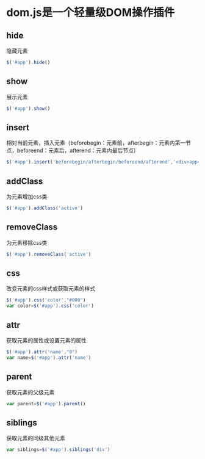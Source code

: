 dom.js是一个轻量级DOM操作插件
====

## hide

隐藏元素

```javascript
$('#app').hide()
```

## show

展示元素

```javascript
$('#app').show()
```

## insert

相对当前元素，插入元素（beforebegin：元素前，afterbegin：元素内第一节点，beforeend：元素后，afterend：元素内最后节点）

```javascript
$('#app').insert('beforebegin/afterbegin/beforeend/afterend','<div>app</div>')
```

## addClass

为元素增加css类

```javascript
$('#app').addClass('active')
```

## removeClass

为元素移除css类

```javascript
$('#app').removeClass('active')
```

## css

改变元素的css样式或获取元素的样式

```javascript
$('#app').css('color',"#000")
var color=$('#app').css('color')
```

## attr

获取元素的属性或设置元素的属性

```javascript
$('#app').attr('name',"0")
var name=$('#app').attr('name')
```

## parent

获取元素的父级元素

```javascript
var parent=$('#app').parent()
```

## siblings

获取元素的同级其他元素

```javascript
var siblings=$('#app').siblings('div')
```

